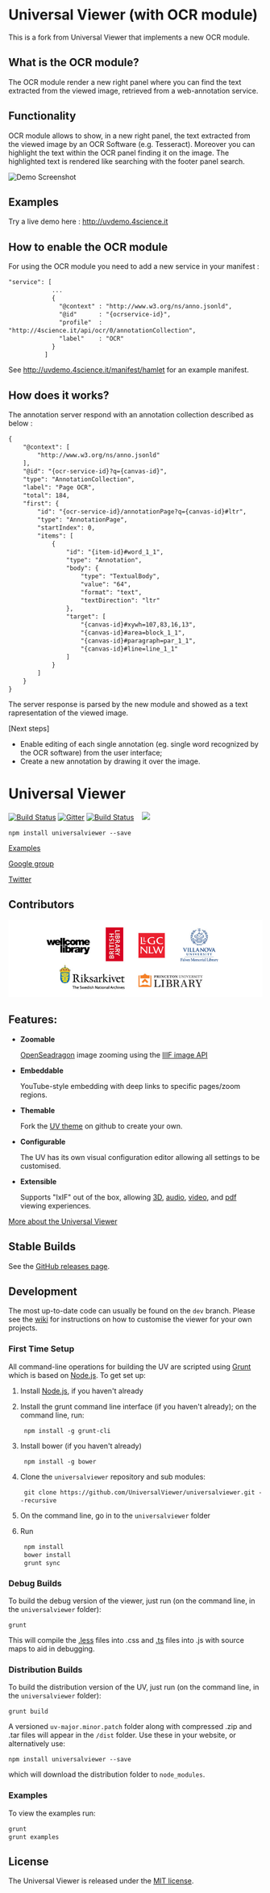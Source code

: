 # Universal Viewer (with OCR module)

This is a fork from Universal Viewer that implements a new OCR module.

## What is the OCR module?

The OCR module render a new right panel where you can find the text extracted from the viewed image, retrieved from a web-annotation service.

## Functionality

OCR module allows to show, in a new right panel, the text extracted from the viewed image by an OCR Software (e.g. Tesseract). 
Moreover you can highlight the text within the OCR panel finding it on the image. 
The highlighted text is rendered like searching with the footer panel search.

![Demo Screenshot](http://uvdemo.4science.it/screenShotDemo01.jpg "Demo Screenshot")

## Examples

Try a live demo here : http://uvdemo.4science.it

## How to enable the OCR module

For using the OCR module you need to add a new service in your manifest :

    "service": [
                ...
                {
                  "@context" : "http://www.w3.org/ns/anno.jsonld",
                  "@id"      : "{ocrservice-id}",
                  "profile"  : "http://4science.it/api/ocr/0/annotationCollection",
                  "label"    : "OCR"
                }
              ]

See http://uvdemo.4science.it/manifest/hamlet for an example manifest.

## How does it works?

The annotation server respond with an annotation collection described as below : 

    {
        "@context": [
            "http://www.w3.org/ns/anno.jsonld"
        ],
        "@id": "{ocr-service-id}?q={canvas-id}",
        "type": "AnnotationCollection",
        "label": "Page OCR",
        "total": 184,
        "first": {
            "id": "{ocr-service-id}/annotationPage?q={canvas-id}#ltr",
            "type": "AnnotationPage",
            "startIndex": 0,
            "items": [
                {
                    "id": "{item-id}#word_1_1",
                    "type": "Annotation",
                    "body": {
                        "type": "TextualBody",
                        "value": "64",
                        "format": "text",
                        "textDirection": "ltr"
                    },
                    "target": [
                        "{canvas-id}#xywh=107,83,16,13",
                        "{canvas-id}#area=block_1_1",
                        "{canvas-id}#paragraph=par_1_1",
                        "{canvas-id}#line=line_1_1"
                    ]
                }
            ]
        }
    }

The server response is parsed by the new module and showed as a text rapresentation of the viewed image.

[Next steps]

- Enable editing of each single annotation (eg. single word recognized by the OCR software) from the user interface;
- Create a new annotation by drawing it over the image. 

# Universal Viewer 

[![Build Status](https://travis-ci.org/UniversalViewer/universalviewer.svg?branch=master)](https://travis-ci.org/UniversalViewer/universalviewer) [![Gitter](https://badges.gitter.im/Join%20Chat.svg)](https://gitter.im/UniversalViewer/universalviewer?utm_source=badge&utm_medium=badge&utm_campaign=pr-badge&utm_content=badge)
[![Build Status](https://travis-ci.org/UniversalViewer/universalviewer.svg?branch=master)](https://travis-ci.org/UniversalViewer/universalviewer) 
&nbsp;&nbsp;
<a href="https://universalviewerinvite.herokuapp.com"><img src="https://worldvectorlogo.com/logos/slack.svg" width="60" /></a>

    npm install universalviewer --save

[Examples](http://universalviewer.io/examples/)

[Google group](https://groups.google.com/forum/#!forum/universalviewer)

[Twitter](https://twitter.com/universalviewer)

## Contributors

![Contributors](https://raw.githubusercontent.com/UniversalViewer/assets/master/logos.jpg "Contributors")

## Features:

- **Zoomable**
  <p><a href="https://openseadragon.github.io/">OpenSeadragon</a> image zooming using the <a href="http://iiif.io/api/image/2.0/">IIIF image API</a></p>
- **Embeddable**
  <p>YouTube-style embedding with deep links to specific pages/zoom regions.</p>
- **Themable**
  <p>Fork the <a href="https://github.com/UniversalViewer/uv-en-GB-theme">UV theme</a> on github to create your own.</p>
- **Configurable**
  <p>The UV has its own visual configuration editor allowing all settings to be customised.</p>
- **Extensible**
  <p>Supports "IxIF" out of the box, allowing <a href="http://universalviewer.io/examples/?manifest=http://files.universalviewer.io/manifests/nelis/ecorche.json">3D</a>, <a href="http://universalviewer.io/examples/?manifest=http://wellcomelibrary.org/iiif/b17307922/manifest">audio</a>, <a href="http://universalviewer.io/examples/?manifest=http://wellcomelibrary.org/iiif/b16659090/manifest">video</a>, and <a href="http://universalviewer.io/examples/?manifest=http://wellcomelibrary.org/iiif/b17502792/manifest">pdf</a> viewing experiences.</p>

[More about the Universal Viewer](https://github.com/UniversalViewer/universalviewer/wiki/About)

## Stable Builds

See the [GitHub releases page](https://github.com/UniversalViewer/UniversalViewer/releases).

## Development

The most up-to-date code can usually be found on the `dev` branch.
Please see the [wiki](https://github.com/UniversalViewer/UniversalViewer/wiki) for instructions on how to customise the viewer for your own projects.

### First Time Setup

All command-line operations for building the UV are scripted using [Grunt](http://gruntjs.com/) which is based on [Node.js](http://nodejs.org/). To get set up:

1. Install [Node.js](http://nodejs.org), if you haven't already

1. Install the grunt command line interface (if you haven't already); on the command line, run:

	    npm install -g grunt-cli

1. Install bower (if you haven't already)

        npm install -g bower

1. Clone the `universalviewer` repository and sub modules:

	    git clone https://github.com/UniversalViewer/universalviewer.git --recursive

1. On the command line, go in to the `universalviewer` folder

1. Run

        npm install
        bower install
        grunt sync

### Debug Builds

To build the debug version of the viewer, just run (on the command line, in the `universalviewer` folder):

	grunt

This will compile the [.less](http://lesscss.org) files into .css and [.ts](http://typescriptlang.org) files into .js with source maps to aid in debugging.

### Distribution Builds

To build the distribution version of the UV, just run (on the command line, in the `universalviewer` folder):

	grunt build

A versioned `uv-major.minor.patch` folder along with compressed .zip and .tar files will appear in the `/dist` folder. Use these in your website, or alternatively use:
 
    npm install universalviewer --save
    
which will download the distribution folder to `node_modules`.

### Examples

To view the examples run:

    grunt
    grunt examples

## License

The Universal Viewer is released under the [MIT license](https://github.com/UniversalViewer/universalviewer/blob/master/LICENSE.txt).
